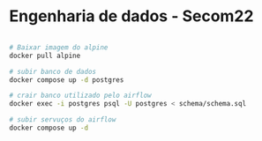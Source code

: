# Engenharia de dados - Secom22


```bash

# Baixar imagem do alpine
docker pull alpine

# subir banco de dados
docker compose up -d postgres

# crair banco utilizado pelo airflow
docker exec -i postgres psql -U postgres < schema/schema.sql

# subir servuços do airflow
docker compose up -d
```
